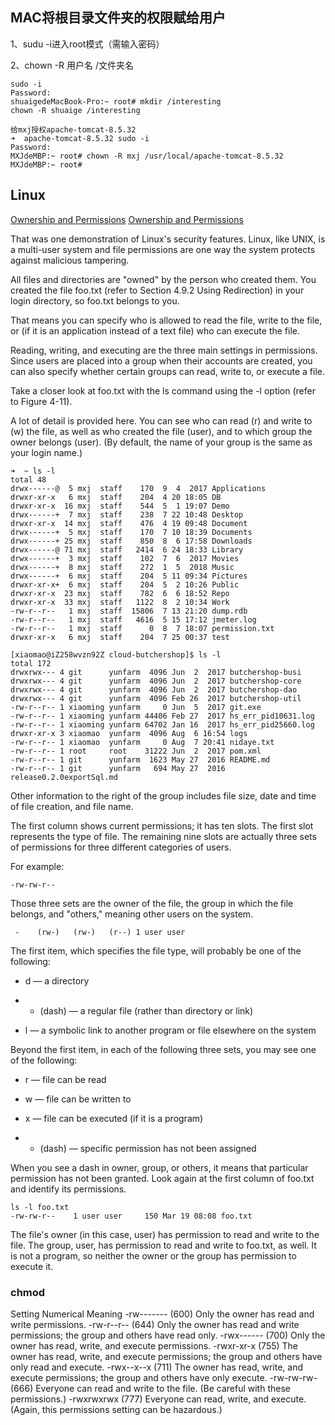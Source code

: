 ## MAC将根目录文件夹的权限赋给用户
1、sudu -i进入root模式（需输入密码）

2、chown -R 用户名 /文件夹名
```
sudo -i
Password:
shuaigedeMacBook-Pro:~ root# mkdir /interesting
chown -R shuaige /interesting

给mxj授权apache-tomcat-8.5.32
➜  apache-tomcat-8.5.32 sudo -i
Password:
MXJdeMBP:~ root# chown -R mxj /usr/local/apache-tomcat-8.5.32
MXJdeMBP:~ root#
```

## Linux
[Ownership and Permissions](https://access.redhat.com/documentation/en-US/Red_Hat_Enterprise_Linux/4/html/Step_by_Step_Guide/s1-navigating-ownership.html)
[Ownership and Permissions](https://access.redhat.com/documentation/en-US/Red_Hat_Enterprise_Linux/4/html/Step_by_Step_Guide/s1-navigating-ownership.html)

That was one demonstration of Linux's security features. Linux, like UNIX, is a multi-user system and file permissions are one way the system protects against malicious tampering.

All files and directories are "owned" by the person who created them. You created the file foo.txt (refer to Section 4.9.2 Using Redirection) in your login directory, so foo.txt belongs to you.

That means you can specify who is allowed to read the file, write to the file, or (if it is an application instead of a text file) who can execute the file.

Reading, writing, and executing are the three main settings in permissions. Since users are placed into a group when their accounts are created, you can also specify whether certain groups can read, write to, or execute a file.

Take a closer look at foo.txt with the ls command using the -l option (refer to Figure 4-11).

A lot of detail is provided here. You can see who can read (r) and write to (w) the file, as well as who created the file (user), and to which group the owner belongs (user). (By default, the name of your group is the same as your login name.)

```
➜  ~ ls -l
total 48
drwx------@  5 mxj  staff    170  9  4  2017 Applications
drwxr-xr-x   6 mxj  staff    204  4 20 18:05 DB
drwxr-xr-x  16 mxj  staff    544  5  1 19:07 Demo
drwx------+  7 mxj  staff    238  7 22 10:48 Desktop
drwxr-xr-x  14 mxj  staff    476  4 19 09:48 Document
drwx------+  5 mxj  staff    170  7 10 18:39 Documents
drwx------+ 25 mxj  staff    850  8  6 17:58 Downloads
drwx------@ 71 mxj  staff   2414  6 24 18:33 Library
drwx------+  3 mxj  staff    102  7  6  2017 Movies
drwx------+  8 mxj  staff    272  1  5  2018 Music
drwx------+  6 mxj  staff    204  5 11 09:34 Pictures
drwxr-xr-x+  6 mxj  staff    204  5  2 10:26 Public
drwxr-xr-x  23 mxj  staff    782  6  6 18:52 Repo
drwxr-xr-x  33 mxj  staff   1122  8  2 10:34 Work
-rw-r--r--   1 mxj  staff  15806  7 13 21:20 dump.rdb
-rw-r--r--   1 mxj  staff   4616  5 15 17:12 jmeter.log
-rw-r--r--   1 mxj  staff      0  8  7 18:07 permission.txt
drwxr-xr-x   6 mxj  staff    204  7 25 00:37 test
```

```
[xiaomao@iZ258wvzn92Z cloud-butchershop]$ ls -l
total 172
drwxrwx--- 4 git      yunfarm  4096 Jun  2  2017 butchershop-busi
drwxrwx--- 4 git      yunfarm  4096 Jun  2  2017 butchershop-core
drwxrwx--- 4 git      yunfarm  4096 Jun  2  2017 butchershop-dao
drwxrwx--- 4 git      yunfarm  4096 Feb 26  2017 butchershop-util
-rw-r--r-- 1 xiaoming yunfarm     0 Jun  5  2017 git.exe
-rw-r--r-- 1 xiaoming yunfarm 44406 Feb 27  2017 hs_err_pid10631.log
-rw-r--r-- 1 xiaoming yunfarm 64702 Jan 16  2017 hs_err_pid25660.log
drwxr-xr-x 3 xiaomao  yunfarm  4096 Aug  6 16:54 logs
-rw-r--r-- 1 xiaomao  yunfarm     0 Aug  7 20:41 nidaye.txt
-rw-r--r-- 1 root     root    31222 Jun  2  2017 pom.xml
-rw-r--r-- 1 git      yunfarm  1623 May 27  2016 README.md
-rw-r--r-- 1 git      yunfarm   694 May 27  2016 release0.2.0exportSql.md
```

Other information to the right of the group includes file size, date and time of file creation, and file name.

The first column shows current permissions; it has ten slots. The first slot represents the type of file. The remaining nine slots are actually three sets of permissions for three different categories of users.

For example:
```
-rw-rw-r-- 
```

Those three sets are the owner of the file, the group in which the file belongs, and "others," meaning other users on the system.

```
 -    (rw-)   (rw-)   (r--) 1 user user
```
The first item, which specifies the file type, will probably be one of the following:

* d — a directory

* - (dash) — a regular file (rather than directory or link)

* l — a symbolic link to another program or file elsewhere on the system


Beyond the first item, in each of the following three sets, you may see one of the following:

* r — file can be read

* w — file can be written to

* x — file can be executed (if it is a program)

* - (dash) — specific permission has not been assigned

When you see a dash in owner, group, or others, it means that particular permission has not been granted. Look again at the first column of foo.txt and identify its permissions.

```
ls -l foo.txt 
-rw-rw-r--    1 user user     150 Mar 19 08:08 foo.txt
```
The file's owner (in this case, user) has permission to read and write to the file. The group, user, has permission to read and write to foo.txt, as well. It is not a program, so neither the owner or the group has permission to execute it.


### chmod

Setting	Numerical	Meaning
-rw-------	(600)	Only the owner has read and write permissions.
-rw-r--r--	(644)	Only the owner has read and write permissions; the group and others have read only.
-rwx------	(700)	Only the owner has read, write, and execute permissions.
-rwxr-xr-x	(755)	The owner has read, write, and execute permissions; the group and others have only read and execute.
-rwx--x--x	(711)	The owner has read, write, and execute permissions; the group and others have only execute.
-rw-rw-rw-	(666)	Everyone can read and write to the file. (Be careful with these permissions.)
-rwxrwxrwx	(777)	Everyone can read, write, and execute. (Again, this permissions setting can be hazardous.)

